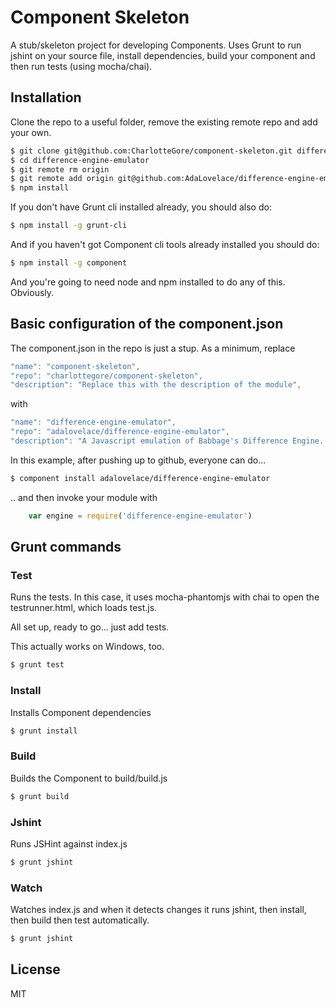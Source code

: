 
# Component Skeleton

  A stub/skeleton project for developing Components. Uses Grunt to run jshint on your source file, install dependencies, build your component and then run tests (using mocha/chai).

## Installation

  Clone the repo to a useful folder, remove the existing remote repo and add your own.

```bash
$ git clone git@github.com:CharlotteGore/component-skeleton.git difference-engine-emulator
$ cd difference-engine-emulator
$ git remote rm origin
$ git remote add origin git@github.com:AdaLovelace/difference-engine-emulator.git
$ npm install
```

  If you don't have Grunt cli installed already, you should also do:

```bash
$ npm install -g grunt-cli
```

  And if you haven't got Component cli tools already installed you should do:

```bash
$ npm install -g component
```
  And you're going to need node and npm installed to do any of this. Obviously.

## Basic configuration of the component.json

  The component.json in the repo is just a stup. As a minimum, replace

```javascript
"name": "component-skeleton",
"repo": "charlottegore/component-skeleton",
"description": "Replace this with the description of the module",
 ```
   with

```javascript
"name": "difference-engine-emulator",
"repo": "adalovelace/difference-engine-emulator",
"description": "A Javascript emulation of Babbage's Difference Engine. He never finished it, lazy bugger.",
```

  In this example, after pushing up to github, everyone can do...

```bash
$ component install adalovelace/difference-engine-emulator
```

  .. and then invoke your module with

```javascript
	var engine = require('difference-engine-emulator')
```

## Grunt commands

### Test

  Runs the tests. In this case, it uses mocha-phantomjs with chai to open the testrunner.html, which loads test.js.

  All set up, ready to go... just add tests.

  This actually works on Windows, too.

 ```bash
$ grunt test
```

### Install

  Installs Component dependencies

```bash
$ grunt install
```
### Build

  Builds the Component to build/build.js

```bash
$ grunt build
```

### Jshint

  Runs JSHint against index.js

 ```bash
$ grunt jshint
```

### Watch

  Watches index.js and when it detects changes it runs jshint, then install, then build then test automatically.

 ```bash
$ grunt jshint
```


## License

  MIT

